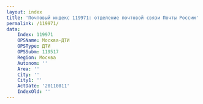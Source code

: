 ```yaml
---
layout: index
title: 'Почтовый индекс 119971: отделение почтовой связи Почты России'
permalink: /119971/
data:
    Index: 119971
    OPSName: Москва-ДТИ
    OPSType: ДТИ
    OPSSubm: 119517
    Region: Москва
    Autonom: ''
    Area: ''
    City: ''
    City1: ''
    ActDate: '20110811'
    IndexOld: ''
---
```

